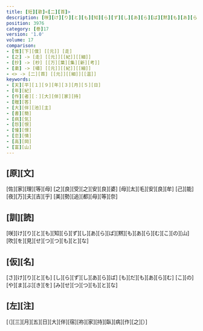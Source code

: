 ```yaml
---
title: [短][歌]<[二][首]>
description: [咲][け][り][と][も][知][ら][ず][し][あ][ら][ば][黙][も][あ][ら][む][こ][の][山][吹][を][見][せ][つ][つ][も][と][な]
position: 3976
category: [巻]17
version: '1.0'
volume: 17
comparison:
- [惟][下][僕] [[元]] [走]
- [之] -> [走] [[元]][[紀]][[細]]
- [抄] -> [杪] [[万][葉][集][新][考]]
- [粛] -> [嘯] [[元]][[紀]][[細]]
- <> -> [二][首] [[元]][[細]][[温]]
keywords:
- [天][平][１][９][年][３][月][５][日]
- [年][紀]
- [作][者][：][大][伴][家][持]
- [贈][答]
- [大][伴][池][主]
- [書][簡]
- [病][気]
- [怨][恨]
- [憧][憬]
- [恋][情]
- [高][岡]
- [富][山]
---
```


## [原][文]

[佐][家][理][等][母] [之][良][受][之][安][良][婆] [母][太][毛][安][良][牟] [己][能][夜][万][夫][吉][乎] [美][勢][追][都][母][等][奈]

## [訓][読]

[咲][け][り][と][も][知][ら][ず][し][あ][ら][ば][黙][も][あ][ら][む][こ][の][山][吹][を][見][せ][つ][つ][も][と][な]

## [仮][名]

[さ][け][り][と][も] [し][ら][ず][し][あ][ら][ば] [も][だ][も][あ][ら][む] [こ][の][や][ま][ぶ][き][を] [み][せ][つ][つ][も][と][な]

## [左][注]

[（][三][月][五][日][大][伴][宿][祢][家][持][臥][病][作][之][）]
